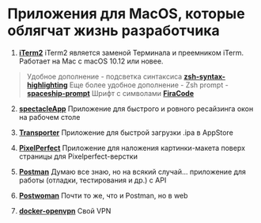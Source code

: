 # Приложения для MacOS, которые облягчат жизнь разработчика

1. **[iTerm2](https://www.iterm2.com/)**
iTerm2 является заменой Терминала и преемником iTerm. Работает на Mac с macOS 10.12 или новее.
> Удобное дополнение - подсветка синтаксиса **[zsh-syntax-highlighting](https://github.com/zsh-users/zsh-syntax-highlighting)**
> Еще более удобное дополнение - Zsh prompt - **[spaceship-prompt](https://github.com/denysdovhan/spaceship-prompt)**
> Шрифт с символами  **[FiraCode](https://github.com/tonsky/FiraCode)**

2. **[spectacleApp](https://www.spectacleapp.com/)**
Приложение для быстрого и ровного ресайзинга окон на рабочем столе

3. **[Transporter](https://apps.apple.com/ru/app/transporter/id1450874784?mt=12)**
Приложение для быстрой загрузки .ipa в AppStore

4. **[PixelPerfect](http://pixelperfect-app.com/)**
Приложение для наложения картинки-макета поверх страницы для Pixelperfect-верстки

5. **[Postman](https://www.postman.com/)**
Думаю все знаю, но на всякий случай... приложение для работы (отладки, тестирования и др.) с API

6. **[Postwoman](https://postwoman.io/)**
Почти то же, что и Postman, но в web

7. **[docker-openvpn](https://github.com/kylemanna/docker-openvpn/)**
Свой VPN